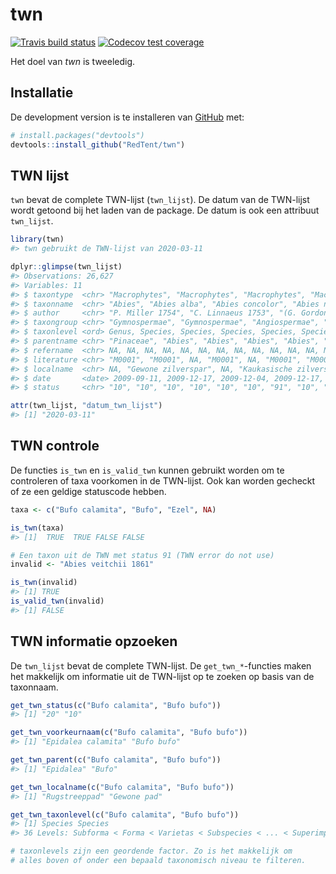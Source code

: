 
<!-- README.md is generated from README.Rmd. Please edit that file -->

# twn

<!-- badges: start -->

[![Travis build
status](https://travis-ci.org/RedTent/twn.svg?branch=master)](https://travis-ci.org/RedTent/twn)
[![Codecov test
coverage](https://codecov.io/gh/RedTent/twn/branch/master/graph/badge.svg)](https://codecov.io/gh/RedTent/twn?branch=master)
<!-- badges: end -->

Het doel van *twn* is tweeledig.

## Installatie

De development version is te installeren van
[GitHub](https://github.com/) met:

``` r
# install.packages("devtools")
devtools::install_github("RedTent/twn")
```

## TWN lijst

`twn` bevat de complete TWN-lijst (`twn_lijst`). De datum van de
TWN-lijst wordt getoond bij het laden van de package. De datum is ook
een attribuut `twn_lijst`.

``` r
library(twn)
#> twn gebruikt de TWN-lijst van 2020-03-11

dplyr::glimpse(twn_lijst)
#> Observations: 26,627
#> Variables: 11
#> $ taxontype  <chr> "Macrophytes", "Macrophytes", "Macrophytes", "Macro...
#> $ taxonname  <chr> "Abies", "Abies alba", "Abies concolor", "Abies nor...
#> $ author     <chr> "P. Miller 1754", "C. Linnaeus 1753", "(G. Gordon e...
#> $ taxongroup <chr> "Gymnospermae", "Gymnospermae", "Angiospermae", "Gy...
#> $ taxonlevel <ord> Genus, Species, Species, Species, Species, Species,...
#> $ parentname <chr> "Pinaceae", "Abies", "Abies", "Abies", "Abies", "Ab...
#> $ refername  <chr> NA, NA, NA, NA, NA, NA, NA, NA, NA, NA, NA, NA, NA,...
#> $ literature <chr> "M0001", "M0001", NA, "M0001", NA, "M0001", "M0001"...
#> $ localname  <chr> NA, "Gewone zilverspar", NA, "Kaukasische zilverspa...
#> $ date       <date> 2009-09-11, 2009-12-17, 2009-12-04, 2009-12-17, 20...
#> $ status     <chr> "10", "10", "10", "10", "10", "10", "91", "10", "10...

attr(twn_lijst, "datum_twn_lijst")
#> [1] "2020-03-11"
```

## TWN controle

De functies `is_twn` en `is_valid_twn` kunnen gebruikt worden om te
controleren of taxa voorkomen in de TWN-lijst. Ook kan worden gecheckt
of ze een geldige statuscode hebben.

``` r
taxa <- c("Bufo calamita", "Bufo", "Ezel", NA)

is_twn(taxa)
#> [1]  TRUE  TRUE FALSE FALSE

# Een taxon uit de TWN met status 91 (TWN error do not use)
invalid <- "Abies veitchii 1861"

is_twn(invalid)
#> [1] TRUE
is_valid_twn(invalid)
#> [1] FALSE
```

## TWN informatie opzoeken

De `twn_lijst` bevat de complete TWN-lijst. De `get_twn_*`-functies
maken het makkelijk om informatie uit de TWN-lijst op te zoeken op basis
van de taxonnaam.

``` r
get_twn_status(c("Bufo calamita", "Bufo bufo"))
#> [1] "20" "10"

get_twn_voorkeurnaam(c("Bufo calamita", "Bufo bufo"))
#> [1] "Epidalea calamita" "Bufo bufo"

get_twn_parent(c("Bufo calamita", "Bufo bufo"))
#> [1] "Epidalea" "Bufo"

get_twn_localname(c("Bufo calamita", "Bufo bufo"))
#> [1] "Rugstreeppad" "Gewone pad"

get_twn_taxonlevel(c("Bufo calamita", "Bufo bufo"))
#> [1] Species Species
#> 36 Levels: Subforma < Forma < Varietas < Subspecies < ... < Superimperium

# taxonlevels zijn een geordende factor. Zo is het makkelijk om 
# alles boven of onder een bepaald taxonomisch niveau te filteren.
```
